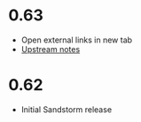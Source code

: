 # 0.63

- Open external links in new tab
- [Upstream notes](https://simonwillison.net/2022/Oct/27/datasette-0-63/)

# 0.62

- Initial Sandstorm release